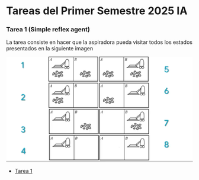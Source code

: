 # Tareas del Primer Semestre 2025 IA 


### Tarea 1 (Simple reflex agent)

La tarea consiste en hacer que la aspiradora pueda visitar todos los estados presentados en la siguiente imagen

![vacuum_image](./images/vacuum_states.png)

- [Tarea 1](https://walterjav19.github.io/Tareas_IA1_Magistral/tarea1)
